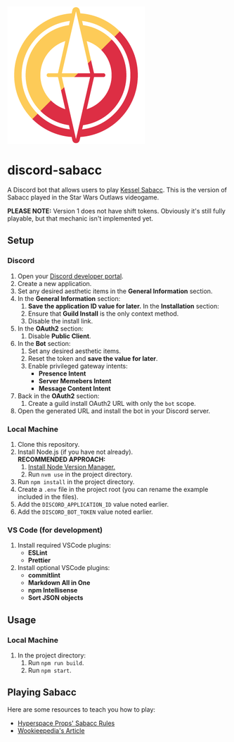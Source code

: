 ![alt text](https://github.com/ofolis/discord-sabacc/raw/main/images/sabacc-logo.png "Sabacc Logo")

# discord-sabacc

A Discord bot that allows users to play [Kessel Sabacc](https://starwars.fandom.com/wiki/Kessel_Sabacc). This is the version of Sabacc played in the Star Wars Outlaws videogame.

**PLEASE NOTE:** Version 1 does not have shift tokens. Obviously it's still fully playable, but that mechanic isn't implemented yet.

## Setup

### Discord

1. Open your [Discord developer portal](https://discord.com/developers/applications).
2. Create a new application.
3. Set any desired aesthetic items in the **General Information** section.
4. In the **General Information** section:
   1. **Save the application ID value for later.**
      In the **Installation** section:
   2. Ensure that **Guild Install** is the only context method.
   3. Disable the install link.
5. In the **OAuth2** section:
   1. Disable **Public Client**.
6. In the **Bot** section:
   1. Set any desired aesthetic items.
   2. Reset the token and **save the value for later**.
   3. Enable privileged gateway intents:
      - **Presence Intent**
      - **Server Memebers Intent**
      - **Message Content Intent**
7. Back in the **OAuth2** section:
   1. Create a guild install OAuth2 URL with only the `bot` scope.
8. Open the generated URL and install the bot in your Discord server.

### Local Machine

1. Clone this repository.
2. Install Node.js (if you have not already).<br>**RECOMMENDED APPROACH:**
   1. [Install Node Version Manager.](https://github.com/nvm-sh/nvm?tab=readme-ov-file#installing-and-updating)
   2. Run `nvm use` in the project directory.
3. Run `npm install` in the project directory.
4. Create a `.env` file in the project root (you can rename the example included in the files).
5. Add the `DISCORD_APPLICATION_ID` value noted earlier.
6. Add the `DISCORD_BOT_TOKEN` value noted earlier.

### VS Code (for development)

1. Install required VSCode plugins:
   - **ESLint**
   - **Prettier**
2. Install optional VSCode plugins:
   - **commitlint**
   - **Markdown All in One**
   - **npm Intellisense**
   - **Sort JSON objects**

## Usage

### Local Machine

1. In the project directory:
   1. Run `npm run build`.
   2. Run `npm start`.

## Playing Sabacc

Here are some resources to teach you how to play:

- [Hyperspace Props' Sabacc Rules](https://hyperspaceprops.com/wp-content/uploads/2024/09/Kessel-Sabacc-Rules-v4.pdf)
- [Wookieepedia's Article](https://starwars.fandom.com/wiki/Kessel_Sabacc)
